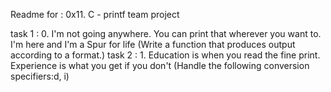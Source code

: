 Readme for : 0x11. C - printf team project

task 1 : 0. I'm not going anywhere. You can print that wherever you want to. I'm here and I'm a Spur for life
            (Write a function that produces output according to a format.)
task 2 : 1. Education is when you read the fine print. Experience is what you get if you don't
            (Handle the following conversion specifiers:d, i)
 
